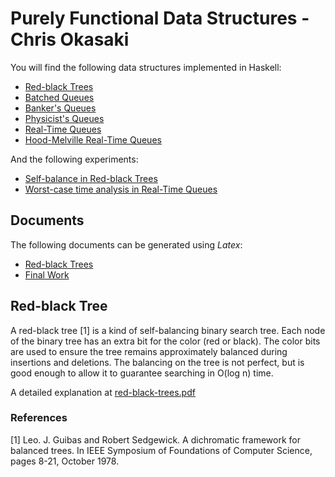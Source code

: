 # Purely Functional Data Structures - Chris Okasaki

You will find the following data structures implemented in Haskell:

- [Red-black Trees](./Chapter3/RedBlackTree.hs)
- [Batched Queues](./Chapter5/BatchedQueues.hs)
- [Banker's Queues](./Chapter6/BankersQueue.hs)
- [Physicist's Queues](./Chapter6/PhysicistQueue.hs)
- [Real-Time Queues](./Chapter7/RealTimeQueue.hs)
- [Hood-Melville Real-Time Queues]()

And the following experiments:

- [Self-balance in Red-black Trees](./Experiments/RedBlackTrees/Main.hs)
- [Worst-case time analysis in Real-Time Queues](./Experiments/RealTimeQueues/Main.hs)

## Documents

The following documents can be generated using _Latex_:

- [Red-black Trees](./docs/red-black-trees/report.tex)
- [Final Work](./docs/final-work/report.tex)

## Red-black Tree

A red-black tree [1] is a kind of self-balancing binary search tree. Each node of the binary tree has an extra bit for the color (red or black). The color bits are used to ensure the tree remains approximately balanced during insertions and deletions. The balancing on the tree is not perfect, but is good enough to allow it to guarantee searching in O(log n) time.

A detailed explanation at [red-black-trees.pdf](./red-black-trees.pdf)

### References

[1] Leo. J. Guibas and Robert Sedgewick. A dichromatic framework for balanced trees. In IEEE Symposium of Foundations of Computer Science, pages 8-21, October 1978.

